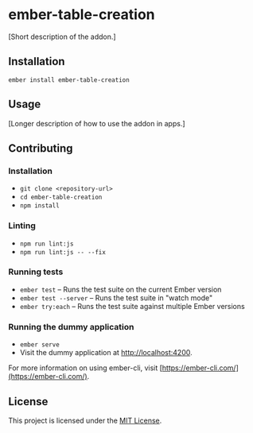 ember-table-creation
==============================================================================

[Short description of the addon.]

Installation
------------------------------------------------------------------------------

```
ember install ember-table-creation
```


Usage
------------------------------------------------------------------------------

[Longer description of how to use the addon in apps.]


Contributing
------------------------------------------------------------------------------

### Installation

* `git clone <repository-url>`
* `cd ember-table-creation`
* `npm install`

### Linting

* `npm run lint:js`
* `npm run lint:js -- --fix`

### Running tests

* `ember test` – Runs the test suite on the current Ember version
* `ember test --server` – Runs the test suite in "watch mode"
* `ember try:each` – Runs the test suite against multiple Ember versions

### Running the dummy application

* `ember serve`
* Visit the dummy application at [http://localhost:4200](http://localhost:4200).

For more information on using ember-cli, visit [https://ember-cli.com/](https://ember-cli.com/).

License
------------------------------------------------------------------------------

This project is licensed under the [MIT License](LICENSE.md).
